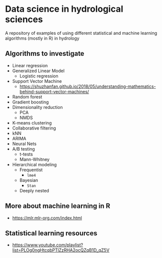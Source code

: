 # Data science in hydrological sciences

A repository of examples of using different statistical and machine learning algorithms (mostly in R) in hydrology

## Algorithms to investigate

* Linear regression
* Generalized Linear Model
    * Logistic regression
* Support Vector Machine
    * https://shuzhanfan.github.io/2018/05/understanding-mathematics-behind-support-vector-machines/
* Random forest
* Gradient boosting
* Dimensionality reduction
    * PCA
    * NMDS
* K-means clustering
* Collaborative filtering
* kNN
* ARIMA
* Neural Nets
* A/B testing
    * t-tests
    * Mann-Whitney
* Hierarchical modeling
    * Frequentist
        * `lme4`
    * Bayesian
        * `Stan`
    * Deeply nested

## More about machine learning in R

* https://mlr.mlr-org.com/index.html

## Statistical learning resources

* https://www.youtube.com/playlist?list=PLOg0ngHtcqbPTlZzRHA2ocQZqB1D_qZ5V
